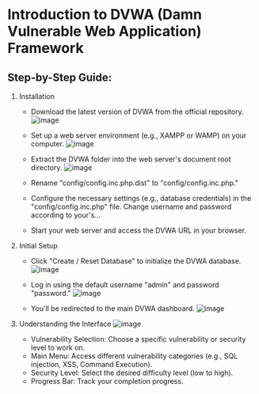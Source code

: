 # Introduction to DVWA (Damn Vulnerable Web Application) Framework 

## Step-by-Step Guide:

1. Installation
   - Download the latest version of DVWA from the official repository.
![image](https://github.com/TechnologyMediaorg/LearnSheet/assets/111997815/d4b3a649-1af8-4658-b859-82c439db899c)

   - Set up a web server environment (e.g., XAMPP or WAMP) on your computer.
![image](https://github.com/TechnologyMediaorg/LearnSheet/assets/111997815/f8bb3df3-dacf-40cc-86eb-ee52a09f4474)

   - Extract the DVWA folder into the web server's document root directory.
![image](https://github.com/TechnologyMediaorg/LearnSheet/assets/111997815/595c7ed9-1335-45a2-847e-8cadc2e3b71f)

   - Rename "config/config.inc.php.dist" to "config/config.inc.php."
   - Configure the necessary settings (e.g., database credentials) in the "config/config.inc.php" file. Change username and password according to your's...
   - Start your web server and access the DVWA URL in your browser.

2. Initial Setup
   - Click "Create / Reset Database" to initialize the DVWA database.
![image](https://github.com/TechnologyMediaorg/LearnSheet/assets/111997815/1ddbb2c6-f75a-407b-945b-64cb281a790f)

   - Log in using the default username "admin" and password "password."
![image](https://github.com/TechnologyMediaorg/LearnSheet/assets/111997815/f3e602df-18c7-4679-9c70-94a2508f60a0)

   - You'll be redirected to the main DVWA dashboard.
![image](https://github.com/TechnologyMediaorg/LearnSheet/assets/111997815/a5e3ae64-5cc7-484e-a401-eddc036fef5a)


3. Understanding the Interface
![image](https://github.com/TechnologyMediaorg/LearnSheet/assets/111997815/2bbbace0-5f6e-43d3-8c0e-d9f37a039c9b)

   - Vulnerability Selection: Choose a specific vulnerability or security level to work on.
   - Main Menu: Access different vulnerability categories (e.g., SQL injection, XSS, Command Execution).
   - Security Level: Select the desired difficulty level (low to high).
   - Progress Bar: Track your completion progress.
